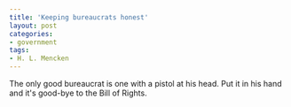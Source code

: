```yaml
---
title: 'Keeping bureaucrats honest'
layout: post
categories:
- government
tags:
- H. L. Mencken
---
```


The only good bureaucrat is one with a pistol at his head. Put it in his hand and it's good-bye to the Bill of Rights.